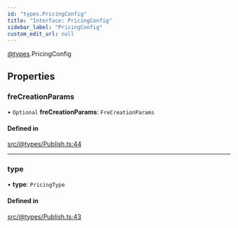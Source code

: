 ```yaml
---
id: "types.PricingConfig"
title: "Interface: PricingConfig"
sidebar_label: "PricingConfig"
custom_edit_url: null
---
```


[@types](../modules/types.md).PricingConfig

## Properties

### freCreationParams

• `Optional` **freCreationParams**: `FreCreationParams`

#### Defined in

[src/@types/Publish.ts:44](https://github.com/deltaDAO/nautilus/blob/89168de/src/@types/Publish.ts#L44)

___

### type

• **type**: `PricingType`

#### Defined in

[src/@types/Publish.ts:43](https://github.com/deltaDAO/nautilus/blob/89168de/src/@types/Publish.ts#L43)
